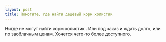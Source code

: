 ```yaml
---
layout: post 
title: Помогите, где найти дешёвый корм холистик  
--- 
```

Нигде не могут найти корм холистик  . Или под заказ и ждать долго, или по заоблачным ценам. Хочется чего-то более доступного.